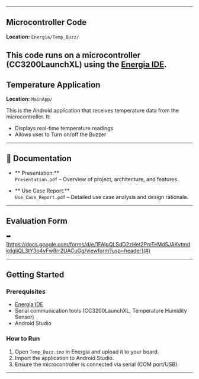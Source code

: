 
---

## Microcontroller Code

**Location:** `Energia/Temp_Buzz/`

This code runs on a microcontroller (CC3200LaunchXL) using the [Energia IDE](https://energia.nu/).
---

## Temperature Application

**Location:** `MainApp/`

This is the Android application that receives temperature data from the microcontroller. It:

- Displays real-time temperature readings
- Allows user to Turn on/off the Buzzer
---

## 📄 Documentation

- ** Presentation:**  
  `Presentation.pdf` – Overview of project, architecture, and features.

- ** Use Case Report:**  
  `Use_Case_Report.pdf` – Detailed use case analysis and design rationale.

---

## Evaluation Form

➡️ [https://docs.google.com/forms/d/e/1FAIpQLSdD2zHet2PmTeMd5JAKvtmdkdgIiQL3tY3o4vFw8rr2UACuGg/viewform?usp=header](#)  

---

## Getting Started

### Prerequisites

- [Energia IDE](https://energia.nu/)
- Serial communication tools (CC3200LaunchXL, Temperature Humidity Sensor)
- Android Studio 

### How to Run

1. Open `Temp_Buzz.ino` in Energia and upload it to your board.
2. Import the application to Android Studio.
3. Ensure the microcontroller is connected via serial (COM port/USB).

---

